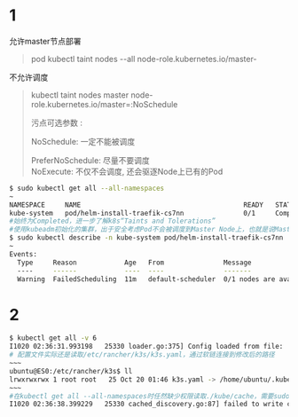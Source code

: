 # 1

允许master节点部署

> pod kubectl taint nodes --all node-role.kubernetes.io/master- 

不允许调度 

> kubectl taint nodes master node-role.kubernetes.io/master=:NoSchedule 
>
> 污点可选参数  :
>
> NoSchedule: 一定不能被调度      
>
> PreferNoSchedule: 尽量不要调度      
> NoExecute: 不仅不会调度, 还会驱逐Node上已有的Pod

```bash
$ sudo kubectl get all --all-namespaces
~
NAMESPACE     NAME                                         READY   STATUS      RESTARTS   AGE
kube-system   pod/helm-install-traefik-cs7nn               0/1     Completed   0          9m15s
#始终为Completed，进一步了解k8s“Taints and Tolerations”
#使用kubeadm初始化的集群，出于安全考虑Pod不会被调度到Master Node上，也就是说Master Node不参与工作负载。
$ sudo kubectl describe -n kube-system pod/helm-install-traefik-cs7nn
~
Events:
  Type     Reason            Age   From               Message
  ----     ------            ----  ----               -------
  Warning  FailedScheduling  11m   default-scheduler  0/1 nodes are available: 1 node(s) had taint {node.kubernetes.io/not-ready: }, that the pod did not tolerate.
```

# 2

```bash
$ kubectl get all -v 6
I1020 02:36:31.993198   25330 loader.go:375] Config loaded from file:  /etc/rancher/k3s/k3s.yaml
# 配置文件实际还是读取/etc/rancher/k3s/k3s.yaml，通过软链连接到修改后的路径
~~~
ubuntu@ES0:/etc/rancher/k3s$ ll
lrwxrwxrwx 1 root root   25 Oct 20 01:46 k3s.yaml -> /home/ubuntu/.kube/config #配置文件
~~~
#在kubectl get all --all-namespaces时任然缺少权限读取./kube/cache，需要sudo
I1020 02:36:38.399229   25330 cached_discovery.go:87] failed to write cache to /home/ubuntu/.kube/cache/discovery/127.0.0.1_6443/rbac.authorization.k8s.io/v1/serverresources.json due to mkdir /home/ubuntu/.kube/cache: permission denied # kubectl任然缺少权限，
```

